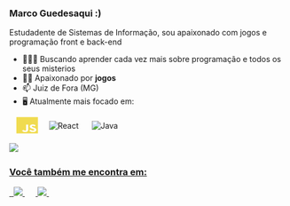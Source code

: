 ### Marco Guedesaqui :)
Estudadente de Sistemas de Informação, sou apaixonado com jogos e programação front e back-end
- 👩🏻‍💻 Buscando aprender cada vez mais sobre programação e todos os seus misterios
- 🧗🏼 Apaixonado por **jogos**
- 📫 Juiz de Fora (MG)
- 🖥️ Atualmente mais focado em:
<div style="display: inline">
  &nbsp;&nbsp;  <img align="center" alt="Js" height="30" width="40" src="https://raw.githubusercontent.com/devicons/devicon/master/icons/javascript/javascript-plain.svg">&nbsp;&nbsp;
  &nbsp;&nbsp;<img align="center" alt="React" height="30" width="40" src="https://cdn.jsdelivr.net/gh/devicons/devicon@latest/icons/react/react-original.svg">&nbsp;&nbsp;&nbsp;
  &nbsp;&nbsp;<img align="center" alt="Java" height="30" width="40" src="https://cdn.jsdelivr.net/gh/devicons/devicon@latest/icons/java/java-original.svg">&nbsp;&nbsp;
</div> 

<div>
<br>
  <a href="https://github.com/saraingridsousa">
  <img height="180em" src="https://github-readme-stats.vercel.app/api/top-langs/?username=saraingridsousa&layout=compact&theme=radical"/>
 <br> 
</div>

### Você também me encontra em:
&nbsp;<a href="https://www.linkedin.com/in/marco-guedes-181288298">
  <img src="https://img.shields.io/badge/linkedin-%230077B5.svg?style=for-the-badge&logo=linkedin&logoColor=white">
</a>&nbsp;
&nbsp;
&nbsp;<a href="https://www.instagram.com/macrguedess">
  <img src="https://img.shields.io/badge/Instagram-%23E4405F.svg?style=for-the-badge&logo=Instagram&logoColor=white">
</a>&nbsp;
&nbsp;

